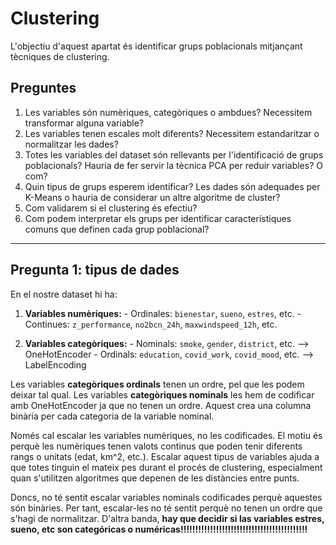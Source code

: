 # Clustering
L'objectiu d'aquest apartat és identificar grups poblacionals mitjançant tècniques de clustering. 

## Preguntes
1. Les variables són numèriques, categòriques o ambdues? Necessitem transformar alguna variable?
2. Les variables tenen escales molt diferents? Necessitem estandaritzar o normalitzar les dades?
3. Totes les variables del dataset són rellevants per l'identificació de grups poblacionals? Hauria de fer servir la tècnica PCA per reduir variables? O com?
4. Quin tipus de grups esperem identificar? Les dades són adequades per K-Means o hauria de considerar un altre algoritme de cluster?
5. Com validarem si el clustering és efectiu?
6. Com podem interpretar els grups per identificar característiques comuns que definen cada grup poblacional?

---

## Pregunta 1: tipus de dades
En el nostre dataset hi ha: 
1. **Variables numèriques:** 
        - Ordinales: `bienestar`, `sueno`, `estres`, etc.
        - Continues: `z_performance`, `no2bcn_24h`, `maxwindspeed_12h`, etc.

2. **Variables categòriques:** 
        - Nominals: `smoke`,  `gender`, `district`, etc. --> OneHotEncoder
        - Ordinals: `education`, `covid_work`, `covid_mood`, etc. --> LabelEncoding

Les variables **categòriques ordinals** tenen un ordre, pel que les podem deixar tal qual. Les variables **categòriques nominals** les hem de codificar amb OneHotEncoder ja que no tenen un ordre. Aquest crea una columna binària per cada categoria de la variable nominal. 

Només cal escalar les variables numèriques, no les codificades. El motiu és perquè les numèriques tenen valots continus que poden tenir diferents rangs o unitats (edat, km^2, etc.). Escalar aquest tipus de variables ajuda a que totes tinguin el mateix pes durant el procés de clustering, especialment quan s'utilitzen algoritmes que depenen de les distàncies entre punts.

Doncs, no té sentit escalar variables nominals codificades perquè aquestes són binàries. Per tant, escalar-les no té sentit perquè no tenen un ordre que s'hagi de normalitzar. D'altra banda, **hay que decidir si las variables estres, sueno, etc son categóricas o numéricas!!!!!!!!!!!!!!!!!!!!!!!!!!!!!!!!!!!!!!!!!!!**
